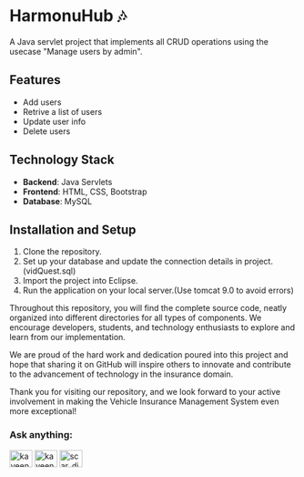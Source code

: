 # HarmonuHub 🎶
<p>A Java servlet project that implements all CRUD operations using the usecase "Manage users by admin".</p>

## Features

- Add users
- Retrive a list of users
- Update user info
- Delete users

## Technology Stack

- **Backend**: Java Servlets
- **Frontend**: HTML, CSS, Bootstrap
- **Database**: MySQL

## Installation and Setup

1. Clone the repository.
2. Set up your database and update the connection details in project. (vidQuest.sql)
3. Import the project into Eclipse.
4. Run the application on your local server.(Use tomcat 9.0 to avoid errors)

Throughout this repository, you will find the complete source code, neatly organized into different directories for all types of components. We encourage developers, students, and technology enthusiasts to explore and learn from our implementation.

We are proud of the hard work and dedication poured into this project and hope that sharing it on GitHub will inspire others to innovate and contribute to the advancement of technology in the insurance domain.

Thank you for visiting our repository, and we look forward to your active involvement in making the Vehicle Insurance Management System even more exceptional!

<h3 align="left">Ask anything:</h3>
<p align="left">
<a href="https://linkedin.com/in/kaveendinethma" target="blank"><img align="center" src="https://raw.githubusercontent.com/rahuldkjain/github-profile-readme-generator/master/src/images/icons/Social/linked-in-alt.svg" alt="kaveendinethma" height="30" width="40" /></a>
<a href="https://fb.com/kaveen dinethma" target="blank"><img align="center" src="https://raw.githubusercontent.com/rahuldkjain/github-profile-readme-generator/master/src/images/icons/Social/facebook.svg" alt="kaveen dinethma" height="30" width="40" /></a>
<a href="https://www.instagram.com/kavee_dineth/" target="blank"><img align="center" src="https://raw.githubusercontent.com/rahuldkjain/github-profile-readme-generator/master/src/images/icons/Social/instagram.svg" alt="scar_dineth" height="30" width="40" /></a>
</p>
